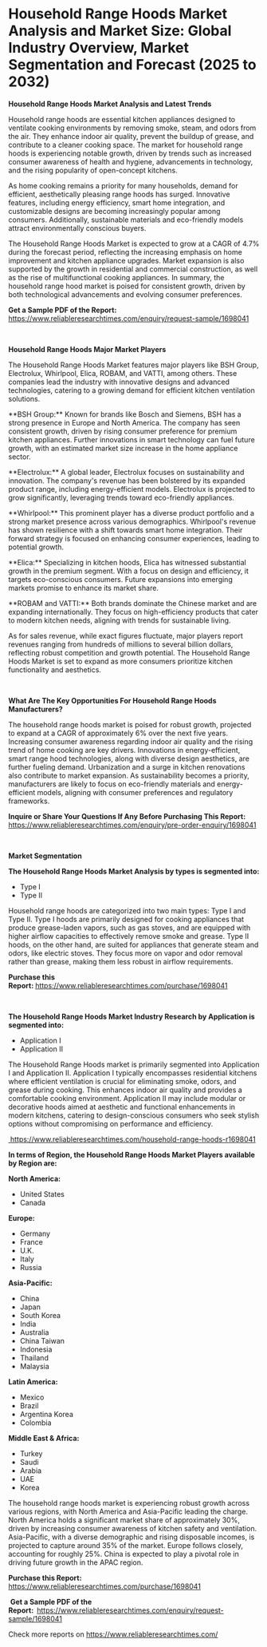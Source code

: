 <p><h1>Household Range Hoods Market Analysis and Market Size: Global Industry Overview, Market Segmentation and Forecast (2025 to 2032)</h1></p><p><strong>Household Range Hoods Market Analysis and Latest Trends</strong></p>
<p><p>Household range hoods are essential kitchen appliances designed to ventilate cooking environments by removing smoke, steam, and odors from the air. They enhance indoor air quality, prevent the buildup of grease, and contribute to a cleaner cooking space. The market for household range hoods is experiencing notable growth, driven by trends such as increased consumer awareness of health and hygiene, advancements in technology, and the rising popularity of open-concept kitchens.</p><p>As home cooking remains a priority for many households, demand for efficient, aesthetically pleasing range hoods has surged. Innovative features, including energy efficiency, smart home integration, and customizable designs are becoming increasingly popular among consumers. Additionally, sustainable materials and eco-friendly models attract environmentally conscious buyers.</p><p>The Household Range Hoods Market is expected to grow at a CAGR of 4.7% during the forecast period, reflecting the increasing emphasis on home improvement and kitchen appliance upgrades. Market expansion is also supported by the growth in residential and commercial construction, as well as the rise of multifunctional cooking appliances. In summary, the household range hood market is poised for consistent growth, driven by both technological advancements and evolving consumer preferences.</p></p>
<p><strong>Get a Sample PDF of the Report:&nbsp;</strong> <a href="https://www.reliableresearchtimes.com/enquiry/request-sample/1698041?utm_campaign=2631&utm_medium=2&utm_source=Github&utm_content=ia&utm_term=24032025&utm_id=household-range-hoods">https://www.reliableresearchtimes.com/enquiry/request-sample/1698041</a></p>
<p>&nbsp;</p>
<p><strong>Household Range Hoods Major Market Players</strong></p>
<p><p>The Household Range Hoods Market features major players like BSH Group, Electrolux, Whirlpool, Elica, ROBAM, and VATTI, among others. These companies lead the industry with innovative designs and advanced technologies, catering to a growing demand for efficient kitchen ventilation solutions.</p><p>**BSH Group:** Known for brands like Bosch and Siemens, BSH has a strong presence in Europe and North America. The company has seen consistent growth, driven by rising consumer preference for premium kitchen appliances. Further innovations in smart technology can fuel future growth, with an estimated market size increase in the home appliance sector.</p><p>**Electrolux:** A global leader, Electrolux focuses on sustainability and innovation. The company's revenue has been bolstered by its expanded product range, including energy-efficient models. Electrolux is projected to grow significantly, leveraging trends toward eco-friendly appliances.</p><p>**Whirlpool:** This prominent player has a diverse product portfolio and a strong market presence across various demographics. Whirlpool's revenue has shown resilience with a shift towards smart home integration. Their forward strategy is focused on enhancing consumer experiences, leading to potential growth.</p><p>**Elica:** Specializing in kitchen hoods, Elica has witnessed substantial growth in the premium segment. With a focus on design and efficiency, it targets eco-conscious consumers. Future expansions into emerging markets promise to enhance its market share.</p><p>**ROBAM and VATTI:** Both brands dominate the Chinese market and are expanding internationally. They focus on high-efficiency products that cater to modern kitchen needs, aligning with trends for sustainable living.</p><p>As for sales revenue, while exact figures fluctuate, major players report revenues ranging from hundreds of millions to several billion dollars, reflecting robust competition and growth potential. The Household Range Hoods Market is set to expand as more consumers prioritize kitchen functionality and aesthetics.</p></p>
<p>&nbsp;</p>
<p><strong>What Are The Key Opportunities For Household Range Hoods Manufacturers?</strong></p>
<p><p>The household range hoods market is poised for robust growth, projected to expand at a CAGR of approximately 6% over the next five years. Increasing consumer awareness regarding indoor air quality and the rising trend of home cooking are key drivers. Innovations in energy-efficient, smart range hood technologies, along with diverse design aesthetics, are further fueling demand. Urbanization and a surge in kitchen renovations also contribute to market expansion. As sustainability becomes a priority, manufacturers are likely to focus on eco-friendly materials and energy-efficient models, aligning with consumer preferences and regulatory frameworks.</p></p>
<p><strong>Inquire or Share Your Questions If Any Before Purchasing This Report:</strong> <a href="https://www.reliableresearchtimes.com/enquiry/pre-order-enquiry/1698041?utm_campaign=2631&utm_medium=2&utm_source=Github&utm_content=ia&utm_term=24032025&utm_id=household-range-hoods">https://www.reliableresearchtimes.com/enquiry/pre-order-enquiry/1698041</a></p>
<p>&nbsp;</p>
<p><strong>Market Segmentation</strong></p>
<p><strong>The Household Range Hoods Market Analysis by types is segmented into:</strong></p>
<p><ul><li>Type I</li><li>Type II</li></ul></p>
<p><p>Household range hoods are categorized into two main types: Type I and Type II. Type I hoods are primarily designed for cooking appliances that produce grease-laden vapors, such as gas stoves, and are equipped with higher airflow capacities to effectively remove smoke and grease. Type II hoods, on the other hand, are suited for appliances that generate steam and odors, like electric stoves. They focus more on vapor and odor removal rather than grease, making them less robust in airflow requirements.</p></p>
<p><strong>Purchase this Report:&nbsp;</strong><a href="https://www.reliableresearchtimes.com/purchase/1698041?utm_campaign=2631&utm_medium=2&utm_source=Github&utm_content=ia&utm_term=24032025&utm_id=household-range-hoods">https://www.reliableresearchtimes.com/purchase/1698041</a></p>
<p>&nbsp;</p>
<p><strong>The Household Range Hoods Market Industry Research by Application is segmented into:</strong></p>
<p><ul><li>Application I</li><li>Application II</li></ul></p>
<p><p>The Household Range Hoods market is primarily segmented into Application I and Application II. Application I typically encompasses residential kitchens where efficient ventilation is crucial for eliminating smoke, odors, and grease during cooking. This enhances indoor air quality and provides a comfortable cooking environment. Application II may include modular or decorative hoods aimed at aesthetic and functional enhancements in modern kitchens, catering to design-conscious consumers who seek stylish options without compromising on performance and efficiency.</p></p>
<p><a href="https://www.reliableresearchtimes.com/household-range-hoods-r1698041?utm_campaign=2631&utm_medium=2&utm_source=Github&utm_content=ia&utm_term=24032025&utm_id=household-range-hoods">&nbsp;https://www.reliableresearchtimes.com/household-range-hoods-r1698041</a></p>
<p><strong>In terms of Region, the Household Range Hoods Market Players available by Region are:</strong></p>
<p>
    <p> <strong> North America: </strong>
        <ul>
            <li>United States</li>
            <li>Canada</li>
        </ul>
        </p> 
    <p> <strong> Europe: </strong>
        <ul>
            <li>Germany</li>
            <li>France</li>
            <li>U.K.</li>
            <li>Italy</li>
            <li>Russia</li>
        </ul>
        </p> 
    <p> <strong> Asia-Pacific: </strong>
        <ul>
            <li>China</li>
            <li>Japan</li>
            <li>South Korea</li>
            <li>India</li>
            <li>Australia</li>
            <li>China Taiwan</li>
            <li>Indonesia</li>
            <li>Thailand</li>
            <li>Malaysia</li>
        </ul>
        </p> 
    <p> <strong> Latin America: </strong>
        <ul>
            <li>Mexico</li>
            <li>Brazil</li>
            <li>Argentina Korea</li>
            <li>Colombia</li>
        </ul>
        </p> 
    <p> <strong> Middle East & Africa: </strong>
        <ul>
            <li>Turkey</li>
            <li>Saudi</li>
            <li>Arabia</li>
            <li>UAE</li>
            <li>Korea</li>
        </ul>
    </p>
    </p>
<p><p>The household range hoods market is experiencing robust growth across various regions, with North America and Asia-Pacific leading the charge. North America holds a significant market share of approximately 30%, driven by increasing consumer awareness of kitchen safety and ventilation. Asia-Pacific, with a diverse demographic and rising disposable incomes, is projected to capture around 35% of the market. Europe follows closely, accounting for roughly 25%. China is expected to play a pivotal role in driving future growth in the APAC region.</p></p>
<p><strong>Purchase this Report: </strong><a href="https://www.reliableresearchtimes.com/purchase/1698041?utm_campaign=2631&utm_medium=2&utm_source=Github&utm_content=ia&utm_term=24032025&utm_id=household-range-hoods">https://www.reliableresearchtimes.com/purchase/1698041</a></p>
<p>&nbsp;<strong>Get a Sample PDF of the Report:&nbsp;&nbsp;</strong><a href="https://www.reliableresearchtimes.com/enquiry/request-sample/1698041?utm_campaign=2631&utm_medium=2&utm_source=Github&utm_content=ia&utm_term=24032025&utm_id=household-range-hoods">https://www.reliableresearchtimes.com/enquiry/request-sample/1698041</a></p>
<p><strong></strong></p>
<p>Check more reports on <a href="https://www.reliableresearchtimes.com/?utm_campaign=2631&utm_medium=2&utm_source=Github&utm_content=ia&utm_term=24032025&utm_id=household-range-hoods">https://www.reliableresearchtimes.com/</a></p>
